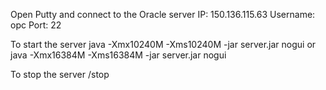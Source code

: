 Open Putty and connect to the Oracle server
IP: 150.136.115.63
Username: opc
Port: 22

To start the server
java -Xmx10240M -Xms10240M -jar server.jar nogui
or
java -Xmx16384M -Xms16384M -jar server.jar nogui

To stop the server
/stop
